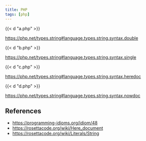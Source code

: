 ```yaml
---
title: PHP
tags: [php]
---
```


{{< d "a.php" >}}

<https://php.net/types.string#language.types.string.syntax.double>

{{< d "b.php" >}}

<https://php.net/types.string#language.types.string.syntax.single>

{{< d "c.php" >}}

<https://php.net/types.string#language.types.string.syntax.heredoc>

{{< d "d.php" >}}

<https://php.net/types.string#language.types.string.syntax.nowdoc>

## References

- <https://programming-idioms.org/idiom/48>
- <https://rosettacode.org/wiki/Here_document>
- <https://rosettacode.org/wiki/Literals/String>
